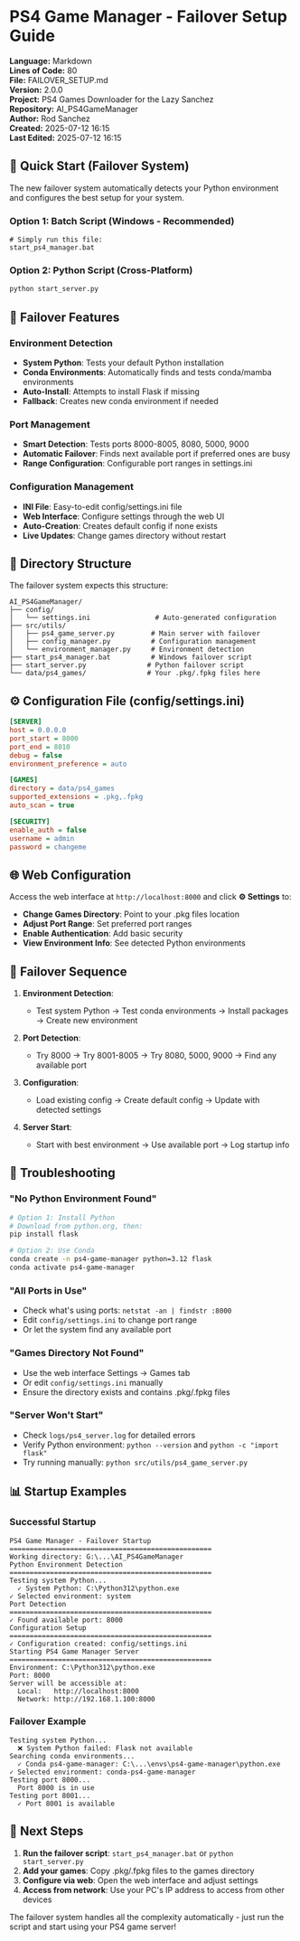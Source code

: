 # PS4 Game Manager - Failover Setup Guide
**Language:** Markdown  
**Lines of Code:** 80  
**File:** FAILOVER_SETUP.md  
**Version:** 2.0.0  
**Project:** PS4 Games Downloader for the Lazy Sanchez  
**Repository:** AI_PS4GameManager  
**Author:** Rod Sanchez  
**Created:** 2025-07-12 16:15  
**Last Edited:** 2025-07-12 16:15  

## 🚀 Quick Start (Failover System)

The new failover system automatically detects your Python environment and configures the best setup for your system.

### Option 1: Batch Script (Windows - Recommended)
```batch
# Simply run this file:
start_ps4_manager.bat
```

### Option 2: Python Script (Cross-Platform)
```bash
python start_server.py
```

## 🔧 Failover Features

### Environment Detection
- **System Python**: Tests your default Python installation
- **Conda Environments**: Automatically finds and tests conda/mamba environments  
- **Auto-Install**: Attempts to install Flask if missing
- **Fallback**: Creates new conda environment if needed

### Port Management
- **Smart Detection**: Tests ports 8000-8005, 8080, 5000, 9000
- **Automatic Failover**: Finds next available port if preferred ones are busy
- **Range Configuration**: Configurable port ranges in settings.ini

### Configuration Management
- **INI File**: Easy-to-edit config/settings.ini file
- **Web Interface**: Configure settings through the web UI
- **Auto-Creation**: Creates default config if none exists
- **Live Updates**: Change games directory without restart

## 📁 Directory Structure

The failover system expects this structure:
```
AI_PS4GameManager/
├── config/
│   └── settings.ini                # Auto-generated configuration
├── src/utils/
│   ├── ps4_game_server.py         # Main server with failover
│   ├── config_manager.py          # Configuration management
│   └── environment_manager.py     # Environment detection
├── start_ps4_manager.bat          # Windows failover script
├── start_server.py               # Python failover script
└── data/ps4_games/               # Your .pkg/.fpkg files here
```

## ⚙️ Configuration File (config/settings.ini)

```ini
[SERVER]
host = 0.0.0.0
port_start = 8000
port_end = 8010
debug = false
environment_preference = auto

[GAMES]
directory = data/ps4_games
supported_extensions = .pkg,.fpkg
auto_scan = true

[SECURITY]
enable_auth = false
username = admin
password = changeme
```

## 🌐 Web Configuration

Access the web interface at `http://localhost:8000` and click **⚙️ Settings** to:

- **Change Games Directory**: Point to your .pkg files location
- **Adjust Port Range**: Set preferred port ranges
- **Enable Authentication**: Add basic security
- **View Environment Info**: See detected Python environments

## 🔄 Failover Sequence

1. **Environment Detection**:
   - Test system Python → Test conda environments → Install packages → Create new environment

2. **Port Detection**:
   - Try 8000 → Try 8001-8005 → Try 8080, 5000, 9000 → Find any available port

3. **Configuration**:
   - Load existing config → Create default config → Update with detected settings

4. **Server Start**:
   - Start with best environment → Use available port → Log startup info

## 🚨 Troubleshooting

### "No Python Environment Found"
```bash
# Option 1: Install Python
# Download from python.org, then:
pip install flask

# Option 2: Use Conda
conda create -n ps4-game-manager python=3.12 flask
conda activate ps4-game-manager
```

### "All Ports in Use"
- Check what's using ports: `netstat -an | findstr :8000`
- Edit `config/settings.ini` to change port range
- Or let the system find any available port

### "Games Directory Not Found"
- Use the web interface Settings → Games tab
- Or edit `config/settings.ini` manually
- Ensure the directory exists and contains .pkg/.fpkg files

### "Server Won't Start"
- Check `logs/ps4_server.log` for detailed errors
- Verify Python environment: `python --version` and `python -c "import flask"`
- Try running manually: `python src/utils/ps4_game_server.py`

## 📊 Startup Examples

### Successful Startup
```
PS4 Game Manager - Failover Startup
==================================================
Working directory: G:\...\AI_PS4GameManager
Python Environment Detection
==================================================
Testing system Python...
  ✓ System Python: C:\Python312\python.exe
✓ Selected environment: system
Port Detection
==================================================
✓ Found available port: 8000
Configuration Setup
==================================================
✓ Configuration created: config/settings.ini
Starting PS4 Game Manager Server
==================================================
Environment: C:\Python312\python.exe
Port: 8000
Server will be accessible at:
  Local:   http://localhost:8000
  Network: http://192.168.1.100:8000
```

### Failover Example
```
Testing system Python...
  ❌ System Python failed: Flask not available
Searching conda environments...
  ✓ Conda ps4-game-manager: C:\...\envs\ps4-game-manager\python.exe
✓ Selected environment: conda-ps4-game-manager
Testing port 8000...
  Port 8000 is in use
Testing port 8001...
  ✓ Port 8001 is available
```

## 🎯 Next Steps

1. **Run the failover script**: `start_ps4_manager.bat` or `python start_server.py`
2. **Add your games**: Copy .pkg/.fpkg files to the games directory
3. **Configure via web**: Open the web interface and adjust settings
4. **Access from network**: Use your PC's IP address to access from other devices

The failover system handles all the complexity automatically - just run the script and start using your PS4 game server!